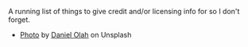 A running list of things to give credit and/or licensing info for so I don't forget.

- [Photo](https://unsplash.com/photos/04RhrsalOmU) by [Daniel Olah](https://unsplash.com/@danesduet) on Unsplash

